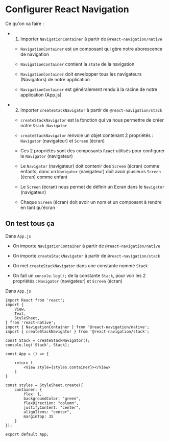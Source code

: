 # Configurer React Navigation

Ce qu'on va faire :

- 1) Importer `NavigationContainer` à partir de `@react-navigation/native`

    - `NavigationContainer` est un composant qui gère notre aborescence de navigation
    
    - `NavigationContainer` contient la `state` de la navigation

    - `NavigationContainer` doit envelopper tous les navigateurs (Navigators) de notre application
    
    - `NavigationContainer` est généralement rendu à la racine de notre application (App.js)

- 2) Importer `createStackNavigator` à partir de `@react-navigation/stack`

    - `createStackNavigator` est la fonction qui va nous permettre de créer notre `Stack Navigator`
    
    - `createStackNavigator` renvoie un objet contenant 2 propriétés : `Navigator` (navigateur) et `Screen` (écran) 

    - Ces 2 propriétés sont des composants `React` utilisés pour configurer le `Navigator` (navigateur)

    - Le `Navigator` (navigateur) doit contenir des `Screen` (écran) comme enfants, donc un `Navigator` (navigateur) doit avoir plusieurs `Screen` (écran) comme enfant

    - Le `Screen` (écran) nous permet de définir un Ecran dans le `Navigator` (navigateur)

    - Chaque `Screen` (écran) doit avoir un nom et un composant à rendre en tant qu'écran


## On test tous ça

Dans `App.js`

- On importe `NavigationContainer` à partir de `@react-navigation/native`

- On importe `createStackNavigator` à partir de `@react-navigation/stack`

- On met `createStackNavigator` dans une constante nommé `Stack`

- On fait un `console.log();` de la constante `Stack`, pour voir les 2 propriétés : `Navigator` (navigateur) et `Screen` (écran) 



Dans `App.js`

    import React from 'react';
    import { 
        View, 
        Text, 
        StyleSheet, 
    } from 'react-native';
    import { NavigationContainer } from '@react-navigation/native';
    import { createStackNavigator } from '@react-navigation/stack';

    const Stack = createStackNavigator();
    console.log('Stack', Stack);

    const App = () => {

        return (
            <View style={styles.container}></View>
        )
    }

    const styles = StyleSheet.create({
        container: {
            flex: 1,
            backgroundColor: "green",
            flexDirection: "column",
            justifyContent: "center",
            alignItems: "center",
            marginTop: 35
        }
    });

    export default App;